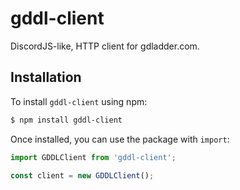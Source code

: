 # gddl-client

DiscordJS-like, HTTP client for gdladder.com.

## Installation

To install `gddl-client` using npm:

```bash
$ npm install gddl-client
```

Once installed, you can use the package with `import`:

```typescript
import GDDLClient from 'gddl-client';

const client = new GDDLClient();
```
